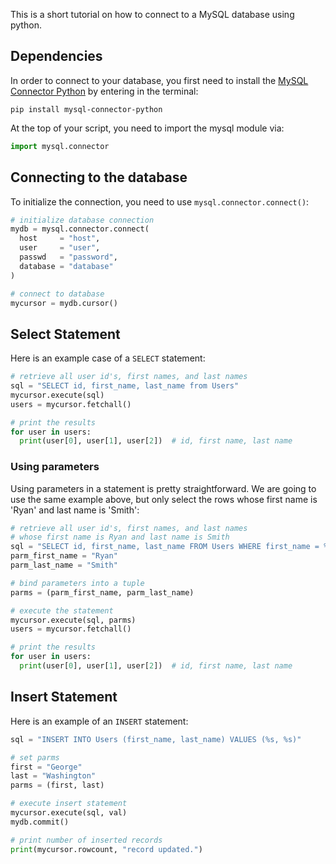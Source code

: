 This is a short tutorial on how to connect to a MySQL database using python.

## Dependencies

In order to connect to your database, you first need to install the [MySQL Connector Python](https://github.com/mysql/mysql-connector-python) by entering in the terminal:

```
pip install mysql-connector-python
```

At the top of your script, you need to import the mysql module via:

```py
import mysql.connector
```

## Connecting to the database

To initialize the connection, you need to use ```mysql.connector.connect()```:

```py
# initialize database connection
mydb = mysql.connector.connect(
  host     = "host",
  user     = "user",
  passwd   = "password",
  database = "database"
)

# connect to database
mycursor = mydb.cursor()
```

## Select Statement

Here is an example case of a ```SELECT``` statement:

```py
# retrieve all user id's, first names, and last names
sql = "SELECT id, first_name, last_name from Users"
mycursor.execute(sql)
users = mycursor.fetchall()

# print the results
for user in users:
  print(user[0], user[1], user[2])  # id, first name, last name
```

### Using parameters

Using parameters in a statement is pretty straightforward. We are going to use the same example above, but only select the rows whose first name is 'Ryan' and last name is 'Smith':

```py
# retrieve all user id's, first names, and last names 
# whose first name is Ryan and last name is Smith
sql = "SELECT id, first_name, last_name FROM Users WHERE first_name = %s AND last_name = %s"
parm_first_name = "Ryan"
parm_last_name = "Smith"

# bind parameters into a tuple
parms = (parm_first_name, parm_last_name)

# execute the statement
mycursor.execute(sql, parms)
users = mycursor.fetchall()

# print the results
for user in users:
  print(user[0], user[1], user[2])  # id, first name, last name
```

## Insert Statement

Here is an example of an ```INSERT``` statement:

```py
sql = "INSERT INTO Users (first_name, last_name) VALUES (%s, %s)"

# set parms
first = "George"
last = "Washington"
parms = (first, last)

# execute insert statement
mycursor.execute(sql, val)
mydb.commit()

# print number of inserted records
print(mycursor.rowcount, "record updated.")
```
